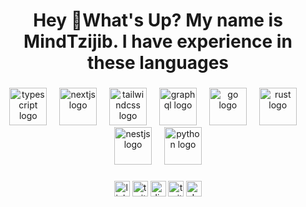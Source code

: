 <h1 align="center">Hey 👋What's Up? My name is MindTzijib. I have experience in these languages</h1>

###

<div align="center">
  <img src="https://skillicons.dev/icons?i=react" height="60" alt="typescript logo"  />
  <img width="12" />
  <img src="https://skillicons.dev/icons?i=laravel" height="60" alt="nextjs logo"  />
  <img width="12" />
  <img src="https://skillicons.dev/icons?i=wordpress" height="60" alt="tailwindcss logo"  />
  <img width="12" />
  <img src="https://skillicons.dev/icons?i=nodejs" height="60" alt="graphql logo"  />
  <img width="12" />
  <img src="https://skillicons.dev/icons?i=php" height="60" alt="go logo"  />
  <img width="12" />
  <img src="https://skillicons.dev/icons?i=c#" height="60" alt="rust logo"  />
  <img width="12" />
  <img src="https://skillicons.dev/icons?i=java" height="60" alt="nestjs logo"  />
  <img width="12" />
  <img src="https://skillicons.dev/icons?i=py" height="60" alt="python logo"  />
</div>

###

<div align="center">
  <img src="https://img.shields.io/static/v1?message=LinkedIn&logo=linkedin&label=&color=0077B5&logoColor=white&labelColor=&style=for-the-badge" height="25" alt="linkedin logo"  />
  <img src="https://img.shields.io/static/v1?message=Twitter&logo=twitter&label=&color=1DA1F2&logoColor=white&labelColor=&style=for-the-badge" height="25" alt="twitter logo"  />
  <img src="https://img.shields.io/static/v1?message=Discord&logo=discord&label=&color=7289DA&logoColor=white&labelColor=&style=for-the-badge" height="25" alt="discord logo"  />
  <img src="https://img.shields.io/static/v1?message=Twitch&logo=twitch&label=&color=9146FF&logoColor=white&labelColor=&style=for-the-badge" height="25" alt="twitch logo"  />
  <img src="https://img.shields.io/static/v1?message=dev.to&logo=dev.to&label=&color=0A0A0A&logoColor=white&labelColor=&style=for-the-badge" height="25" alt="devto logo"  />
</div>

###

